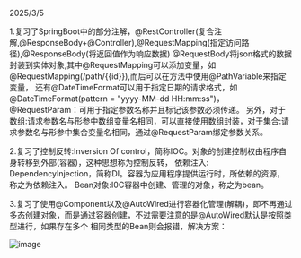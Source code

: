 2025/3/5

1.复习了SpringBoot中的部分注解，@RestController(复合注解,@ResponseBody+@Controller),@RequestMapping(指定访问路径),@ResponseBody(将返回值作为响应数据)
@RequestBody将json格式的数据封装到实体对象,其中@RequestMapping可以添加变量，如@RequestMapping(/path/{{id}}),而后可以在方法中使用@PathVariable来指定变量，
还有@DateTimeFormat可以用于指定日期的请求格式，如@DateTimeFormat(pattern = "yyyy-MM-dd HH:mm:ss")，@RequestParam：可用于指定参数名称并且标记该参数必须传递。
另外，对于数组:请求参数名与形参中数组变量名相同，可以直接使用数组封装，对于集合:请求参数名与形参中集合变量名相同，通过@RequestParam绑定参数关系。

2.复习了控制反转:Inversion Of control，简称IOC。对象的创建控制权由程序自身转移到外部(容器)，这种思想称为控制反转，
依赖注入: DependencyInjection，简称DI。容器为应用程序提供运行时，所依赖的资源，称之为依赖注入。
Bean对象:I0C容器中创建、管理的对象，称之为bean。

3.复习了使用@Component以及@AutoWired进行容器化管理(解耦)，即不再通过多态创建对象，而是通过容器创建，不过需要注意的是@AutoWired默认是按照类型进行，如果存在多个
相同类型的Bean则会报错，解决方案：

![image](https://github.com/user-attachments/assets/56ced35e-76f4-4e70-bf4e-accb23faf761)
